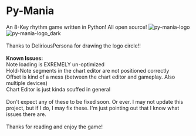 # Py-Mania
An 8-Key rhythm game written in Python! All open source!
![py-mania-logo](https://user-images.githubusercontent.com/111814721/213879685-f6e0a138-f4bb-43cf-8f38-001f957911bb.png#gh-light-mode-only)
![py-mania-logo_dark](https://user-images.githubusercontent.com/111814721/213879715-63565e32-70d9-4710-83bf-b1cb611bead7.png#gh-dark-mode-only)
<br /> <br />
Thanks to DeliriousPersona for drawing the logo circle!!
<br /> <br />
**Known Issues:** <br />
Note loading is EXREMELY un-optimized <br />
Hold-Note segments in the chart editor are not positioned correctly <br />
Offset is kind of a mess (between the chart editor and gameplay. Also multiple devices) <br />
Chart Editor is just kinda scuffed in general <br />
<br />
Don't expect any of these to be fixed soon. Or ever. I may not update this project, but if I do, I may fix these. I'm just pointing out that I know what issues there are. <br />
<br />
Thanks for reading and enjoy the game!
